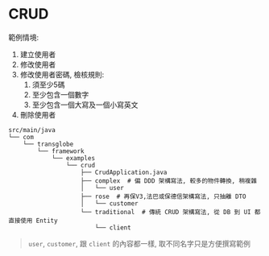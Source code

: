 # CRUD

範例情境:

1. 建立使用者
2. 修改使用者
3. 修改使用者密碼, 檢核規則:
   1. 須至少5碼
   2. 至少包含一個數字
   3. 至少包含一個大寫及一個小寫英文
4. 刪除使用者

```shell
src/main/java
└── com
    └── transglobe
        └── framework
            └── examples
                └── crud
                    ├── CrudApplication.java
                    ├── complex  # 偏 DDD 架構寫法, 較多的物件轉換, 稍複雜
                    │   └── user
                    ├── rose  # 再保V3,法巴或保德信架構寫法, 只抽離 DTO
                    │   └── customer
                    └── traditional  # 傳統 CRUD 架構寫法, 從 DB 到 UI 都直接使用 Entity
                        └── client
```

> `user`, `customer`, 跟 `client` 的內容都一樣, 取不同名字只是方便撰寫範例

